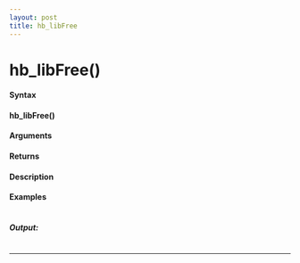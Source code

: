 ```yaml
---
layout: post
title: hb_libFree
---
```


# hb_libFree()


#### Syntax

#### hb_libFree()

#### Arguments

#### Returns

#### Description

#### Examples

```

```

##### Output:

```

```

---